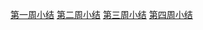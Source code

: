[第一周小结](https://github.com/saturn-lab/BDMI-2020A/blob/master/Memos/Study-Memo/53-Day1.md)
[第二周小结](https://github.com/saturn-lab/BDMI-2020A/blob/master/Memos/Study-Memo/53-Day2.md)
[第三周小结](https://github.com/saturn-lab/BDMI-2020A/blob/master/Memos/Study-Memo/53-Day3.md)
[第四周小结](https://github.com/saturn-lab/BDMI-2020A/blob/master/Memos/Study-Memo/53-Day4.md)
